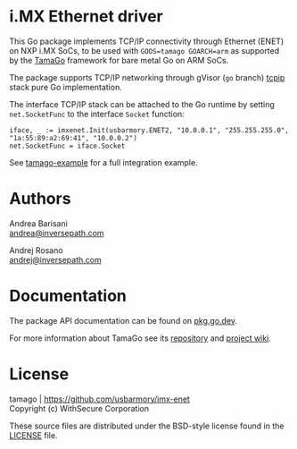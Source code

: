 i.MX Ethernet driver
====================

This Go package implements TCP/IP connectivity through Ethernet (ENET) on NXP
i.MX SoCs, to be used with `GOOS=tamago GOARCH=arm` as supported by the
[TamaGo](https://github.com/usbarmory/tamago) framework for bare metal Go on
ARM SoCs.

The package supports TCP/IP networking through gVisor (`go` branch)
[tcpip](https://pkg.go.dev/gvisor.dev/gvisor/pkg/tcpip)
stack pure Go implementation.

The interface TCP/IP stack can be attached to the Go runtime by setting
`net.SocketFunc` to the interface `Socket` function:

```
iface, _ := imxenet.Init(usbarmory.ENET2, "10.0.0.1", "255.255.255.0", "1a:55:89:a2:69:41", "10.0.0.2")
net.SocketFunc = iface.Socket
```

See [tamago-example](https://github.com/usbarmory/tamago-example/blob/master/network/imx-enet.go)
for a full integration example.

Authors
=======

Andrea Barisani  
andrea@inversepath.com  

Andrej Rosano  
andrej@inversepath.com  

Documentation
=============

The package API documentation can be found on
[pkg.go.dev](https://pkg.go.dev/github.com/usbarmory/imx-enet).


For more information about TamaGo see its
[repository](https://github.com/usbarmory/tamago) and
[project wiki](https://github.com/usbarmory/tamago/wiki).

License
=======

tamago | https://github.com/usbarmory/imx-enet  
Copyright (c) WithSecure Corporation

These source files are distributed under the BSD-style license found in the
[LICENSE](https://github.com/usbarmory/imx-enet/blob/master/LICENSE) file.

